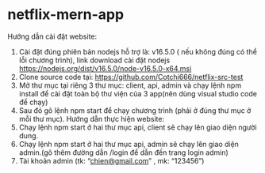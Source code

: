 # netflix-mern-app
Hướng dẫn cài đặt website:
1.	Cài đặt đúng phiên bản nodejs hỗ trợ là: v16.5.0 ( nếu không đúng có thể lỗi chương trình),
link download cài đặt nodejs https://nodejs.org/dist/v16.5.0/node-v16.5.0-x64.msi
2.	Clone source code tại: https://github.com/Cotchi666/netflix-src-test
3.	Mở thư mục tại riêng 3 thư mục: client, api, admin và chạy lệnh npm install để cài đặt toàn bộ thư viện của 3 app(nên dùng visual studio code để chạy)
4.	Sau đó gõ lệnh npm start để chạy chương trình (phải ở đúng thư mục ở mỗi thư mục).
Hướng dẫn thực hiện website:
1.	Chạy lệnh npm start ở hai thư mục api, client sẽ chạy lên giao diện người dung.
2.	Chạy lệnh npm start ở hai thư mục api, admin sẽ chạy lên giao diện admin.(gõ thêm đường dẫn /login để dẫn đến trang login admin)
3.	Tài khoản admin (tk: “chien@gmail.com” , mk: “123456”)
